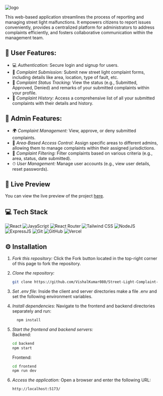 ![logo](https://github.com/SatwikGupta/Street-Light-Complaint-System/blob/main/frontend/public/assets/slcs_logo.png)

This web-based application streamlines the process of reporting and managing street light malfunctions. It empowers citizens to report issues conveniently, 
provides a centralized platform for administrators to address complaints efficiently, and fosters collaborative communication within the management team.

## 🔮 User Features:

-   💻 *Authentication:* Secure login and signup for users.
-   📁 *Complaint Submission:* Submit new street light complaint forms, including details like area, location, type of fault, etc.
-   💾 *Complaint Status Tracking:* View the status (e.g., Submitted, Approved, Denied) and remarks of your submitted complaints within your profile.
-   🚀 *Complaint History:* Access a comprehensive list of all your submitted complaints with their details and history.

## 👥 Admin Features:
-   🌍 *Complaint Management:* View, approve, or deny submitted complaints.
-   🌈 *Area-Based Access Control:* Assign specific areas to different admins, allowing them to manage complaints within their assigned jurisdictions.
-   🚀 *Complaint Filtering:* Filter complaints based on various criteria (e.g., area, status, date submitted).
-   ⏱ *User Management:* Manage user accounts (e.g., view user details, reset passwords).

## 🚀 Live Preview

You can view the live preview of the project [here](https://slcms.vercel.app/).

## 💻 Tech Stack

![React](https://img.shields.io/badge/React-20232A?style=for-the-badge&logo=react&logoColor=61DAFB)
![JavaScript](https://img.shields.io/badge/JavaScript-007ACC?style=for-the-badge&logo=javascript&logoColor=white)
![React Router](https://img.shields.io/badge/React_Router-CA4245?style=for-the-badge&logo=react-router&logoColor=white)
![Tailwind CSS](https://img.shields.io/badge/Tailwind_CSS-38B2AC?style=for-the-badge&logo=tailwind-css&logoColor=white)
![NodeJS](https://img.shields.io/badge/Node.js-43853D?style=for-the-badge&logo=node.js&logoColor=white)
![ExpressJS](https://img.shields.io/badge/Express.js-404D59?style=for-the-badge)
![Git](https://img.shields.io/badge/GIT-E44C30?style=for-the-badge&logo=git&logoColor=white)
![GitHub](https://img.shields.io/badge/GitHub-100000?style=for-the-badge&logo=github&logoColor=white)
![Vercel](https://img.shields.io/badge/Vercel-000000?style=for-the-badge&logo=vercel&logoColor=white)

## ⚙ Installation

1. *Fork this repository:* Click the Fork button located in the top-right corner of this page to fork the repository.
2. *Clone the repository:*
    ```bash
    git clone https://github.com/VishalKumar080/Street-Light-Complaint-System.git
    ```
    
3. *Set .env file:*
   Inside the client and server directories make a file .env and set the following environment variables.
    

4. *Install dependencies:*
   Navigate to the frontend and backend directories separately and run:
   ``` bash
     npm install
   ```
    
5. *Start the frontend and backend servers:*  
    Backend:
    ```bash
    cd backend
    npm start
    ```
   
   Frontend:
    ```bash
    cd frontend
    npm run dev
    ```
    
7. *Access the application:*
   Open a browser and enter the following URL:
    ```bash
    http://localhost:5173/
    ```
    

